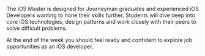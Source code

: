 The iOS Master is designed for Journeyman graduates and experienced iOS Developers wanting to hone their skills further. Students will dive deep into core iOS technologies, design patterns and work closely with their peers to solve difficult problems.

At the end of the week you should feel ready and confident to explore job opportunities as an iOS developer.